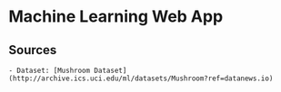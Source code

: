 # Machine Learning Web App
## Sources
    - Dataset: [Mushroom Dataset](http://archive.ics.uci.edu/ml/datasets/Mushroom?ref=datanews.io)
    
